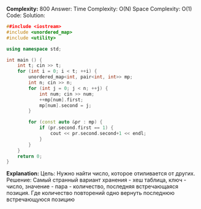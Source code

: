 **Complexity:** 800
Answer:
	Time Complexity: O(N)
	Space Complexity: O(1)
Code:
Solution:
```cpp
##include <iostream>
#include <unordered_map>
#include <utility>

using namespace std;

int main () {
    int t; cin >> t;
    for (int i = 0; i < t; ++i) {
        unordered_map<int, pair<int, int>> mp;
        int n; cin >> n;
        for (int j = 0; j < n; ++j) {
            int num; cin >> num;
            ++mp[num].first;
            mp[num].second = j;
        }

        for (const auto &pr : mp) {
            if (pr.second.first == 1) {
                cout << pr.second.second+1 << endl;
            }
        }
    }
    return 0;
}
```
**Explanation:**
	Цель: Нужно найти число, которое отиливается от других.
	Решение: Самый странный вариант хранения - хеш таблица, ключ - число, значение - пара - количество, последняя встречающаяся позиция. Где количество повторений одно вернуть последнюю встречающуюся позицию